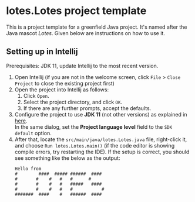 # lotes.Lotes project template

This is a project template for a greenfield Java project. It's named after the Java mascot _Lotes_. Given below are instructions on how to use it.

## Setting up in Intellij

Prerequisites: JDK 11, update Intellij to the most recent version.

1. Open Intellij (if you are not in the welcome screen, click `File` > `Close Project` to close the existing project first)
1. Open the project into Intellij as follows:
   1. Click `Open`.
   1. Select the project directory, and click `OK`.
   1. If there are any further prompts, accept the defaults.
1. Configure the project to use **JDK 11** (not other versions) as explained in [here](https://www.jetbrains.com/help/idea/sdk.html#set-up-jdk).<br>
   In the same dialog, set the **Project language level** field to the `SDK default` option.
3. After that, locate the `src/main/java/lotes.Lotes.java` file, right-click it, and choose `Run lotes.Lotes.main()` (if the code editor is showing compile errors, try restarting the IDE). If the setup is correct, you should see something like the below as the output:
   ```
   Hello from
   #        ####  ##### ######  ####
   #       #    #   #   #      #
   #       #    #   #   #####   ####
   #       #    #   #   #           #
   #######  ####    #   ######  ####
   ```
